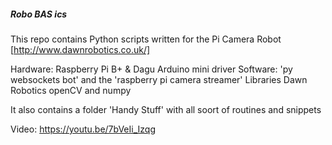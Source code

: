 ##### Robo BAS ics ##### 

This repo contains Python scripts written for the Pi Camera Robot [http://www.dawnrobotics.co.uk/]

Hardware: Raspberry Pi B+ & Dagu Arduino mini driver Software: 'py websockets bot' and the 'raspberry pi camera streamer' Libraries Dawn Robotics openCV and numpy

It also contains a folder 'Handy Stuff' with all soort of routines and snippets

Video: https://youtu.be/7bVeIi_Izqg

